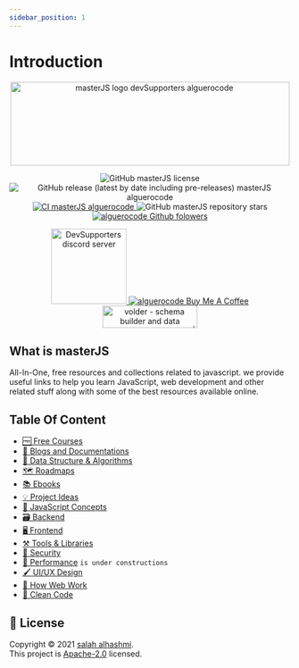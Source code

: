```yaml
---
sidebar_position: 1
---
```


# Introduction

<p align="center">
<img src="https://user-images.githubusercontent.com/75932477/155848823-adea4766-cda8-46b2-a178-d1092ade13bb.png" alt="masterJS logo devSupporters alguerocode" width="500" height="150"/>
</p>
<p align="center" class="intro-badges-img">
<img src="https://img.shields.io/github/license/devSupporters/masterJS" alt="GitHub masterJS license"/>

<img src="https://img.shields.io/github/v/release/devSupporters/masterJS?include_prereleases" alt="GitHub release (latest by date including pre-releases) masterJS alguerocode"/>
  
  <a href="https://github.com/devSupporters/masterJS/actions/workflows/main.yml">
<img src="https://github.com/devSupporters/masterJS/actions/workflows/main.yml/badge.svg" alt="CI masterJS alguerocode"/>
  </a>
<img src="https://img.shields.io/github/stars/devSupporters/masterJS" alt="GitHub masterJS repository stars"/>

<a href="https://github.com/alguerocode">
  <img src="https://img.shields.io/github/followers/alguerocode?style=social" alt="alguerocode Github folowers"/>
</a>

</p>

<p align="center">
  <a href="https://discord.gg/cfyQkKcd" class="intro-badges-img">
  <img width="135" src="https://img.shields.io/badge/Discord-7289DA?style=for-the-badge&logo=discord&logoColor=white" alt="DevSupporters discord server"/>
  </a>
  <a href="https://www.buymeacoffee.com/alhashmis28">
  <img src="https://www.buymeacoffee.com/assets/img/custom_images/orange_img.png" alt="alguerocode Buy Me A Coffee"/>
    </a>
<a href="https://www.producthunt.com/posts/volder?utm_source=badge-featured&utm_medium=badge&utm_souce=badge-volder">
<img src="https://api.producthunt.com/widgets/embed-image/v1/featured.svg?post_id=332017&theme=light" alt="volder - schema builder and data validation for javascript | Product Hunt" width="170" height="40" />
</a>
</p>
  

## What is masterJS

All-In-One, free resources and collections related to javascript. we provide useful links to help you  learn JavaScript, web development and other related stuff along with some of the best resources available online.

## Table Of Content

- [🆓 Free Courses](/docs/free-courses)
- [📰 Blogs and Documentations](/docs/blogs-documenations)
- [🧮 Data Structure & Algorithms](/docs/dsa)  
- [🗺️ Roadmaps](/docs/roadmaps)  
- [📚 Ebooks](/docs/ebooks)  
- [💡 Project Ideas](/docs/ideas)  
- [🧠 JavaScript Concepts](/docs/concepts)  
- [🗃️ Backend](/docs/backend)  
- [🖥️ Frontend](/docs/frontend)
- [⚒️ Tools & Libraries](/docs/tools)  
- [🔐 Security](/docs/security)  
- [🏇 Performance](/docs/performance) `is under constructions`  
- [🖌️ UI/UX Design](/docs/design)  
- [🧬 How Web Work](/docs/how-work)  
- [🧹 Clean Code](/docs/clean-code)
 
## 📝 License

Copyright © 2021 [salah alhashmi](https://github.com/alguerocode).<br />
This project is [Apache-2.0](https://github.com/devSupporters/masterJS/blob/master/LICENSE) licensed.